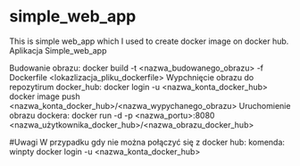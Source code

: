 # simple_web_app
This is simple web_app which I used to create docker image on docker hub. 
Aplikacja Simple_web_app

Budowanie obrazu: docker build -t <nazwa_budowanego_obrazu> -f Dockerfile <lokazlizacja_pliku_dockerfile>
Wypchnięcie obrazu do repozytirum docker_hub:
					     docker login -u <nazwa_konta_docker_hub> 
					     docker image push <nazwa_konta_docker_hub>/<nazwa_wypychanego_obrazu>
Uruchomienie obrazu dockera: docker run -d -p <nazwa_portu>:8080 <nazwa_użytkownika_docker_hub>/<nazwa_obrazu_docker_hub>


#Uwagi
W przypadku gdy nie można połączyć się z docker hub:
komenda: winpty docker login -u <nazwa_konta_docker_hub>
